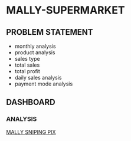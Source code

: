 # MALLY-SUPERMARKET

## PROBLEM STATEMENT
*   monthly analysis
*   product analysis
*   sales type
*   total sales
*   total profit
*   daily sales analysis
*  payment mode analysis
   
## DASHBOARD

### ANALYSIS
[MALLY SNIPING PIX](https://user-images.githubusercontent.com/124039605/235483316-bd033aa4-80fe-443e-8288-192b2d7bf72d.png)
